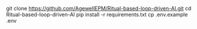 git clone https://github.com/AgewellEPM/Ritual-based-loop-driven-AI.git
cd Ritual-based-loop-driven-AI
pip install -r requirements.txt
cp .env.example .env
